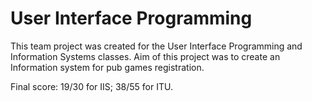 # User Interface Programming

This team project was created for the User Interface Programming and Information Systems classes. Aim of this project was to create an Information system for pub games registration.

Final score: 19/30 for IIS; 38/55 for ITU.
